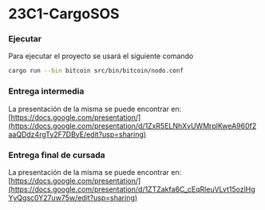 # 23C1-CargoSOS

### Ejecutar

Para ejecutar el proyecto se usará el siguiente comando
``` bash
cargo run --bin bitcoin src/bin/bitcoin/nodo.conf
```

### Entrega intermedia

La presentación de la misma se puede encontrar en:
[https://docs.google.com/presentation/](https://docs.google.com/presentation/d/1ZxR5ELNhXvUWMrplKweA960f2aaQDdz4rgTy2F7DByE/edit?usp=sharing)

### Entrega final de cursada

La presentación de la misma se puede encontrar en:
[https://docs.google.com/presentation/](https://docs.google.com/presentation/d/1ZTZakfa6C_cEqRleuVLvt15ozlHgYyQgsc0Y27uw75w/edit?usp=sharing)
